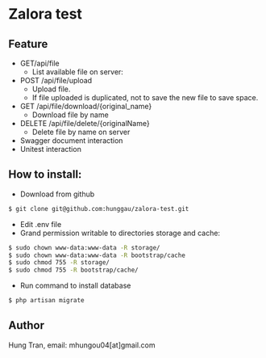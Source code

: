 # Zalora test

## Feature
- GET/api/file
   - List available file on server:
- POST /api/file/upload
   - Upload file. 
  - If file uploaded is duplicated, not to save the new file to save space.
- GET /api/file/download/{original_name}
  - Download file by name
- DELETE /api/file/delete/{originalName}
  - Delete file by name on server
- Swagger document interaction
- Unitest interaction

## How to install:
- Download from github
```sh
$ git clone git@github.com:hunggau/zalora-test.git
```
- Edit .env file
- Grand permission writable to directories storage and cache:

```sh
$ sudo chown www-data:www-data -R storage/
$ sudo chown www-data:www-data -R bootstrap/cache
$ sudo chmod 755 -R storage/
$ sudo chmod 755 -R bootstrap/cache/
```

- Run command to install database
```sh
$ php artisan migrate 
```

## Author
Hung Tran, email: mhungou04[at]gmail.com
